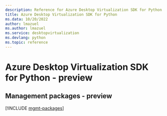 ```yaml
---
description: Reference for Azure Desktop Virtualization SDK for Python
title: Azure Desktop Virtualization SDK for Python
ms.data: 10/20/2022
author: lmazuel
ms.author: lmazuel
ms.service: desktopvirtualization
ms.devlang: python
ms.topic: reference
---
```

# Azure Desktop Virtualization SDK for Python - preview

## Management packages - preview
[!INCLUDE [mgmt-packages](desktop-virtualization-mgmt-index.md)]